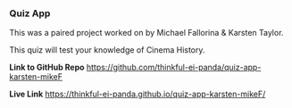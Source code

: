  ###  Quiz App
 
This was a paired project worked on by Michael Fallorina & Karsten Taylor.

This quiz will test your knowledge of Cinema History.

**Link to GitHub Repo**
https://github.com/thinkful-ei-panda/quiz-app-karsten-mikeF

**Live Link** 
https://thinkful-ei-panda.github.io/quiz-app-karsten-mikeF/